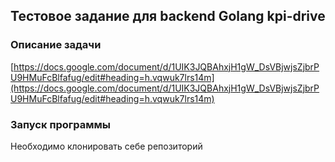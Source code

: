 ## Тестовое задание для backend Golang kpi-drive

### Описание задачи
[https://docs.google.com/document/d/1UIK3JQBAhxjH1gW_DsVBjwjsZjbrPU9HMuFcBlfafug/edit#heading=h.vqwuk7lrs14m](https://docs.google.com/document/d/1UIK3JQBAhxjH1gW_DsVBjwjsZjbrPU9HMuFcBlfafug/edit#heading=h.vqwuk7lrs14m)

### Запуск программы

Необходимо клонировать себе репозиторий 

